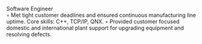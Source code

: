 Software Engineer					    	    
◦	Met tight customer deadlines and ensured continuous manufacturing line uptime. Core skills: C++, TCP/IP, QNX.
◦	Provided customer focused domestic and international plant support for upgrading equipment and resolving defects.
